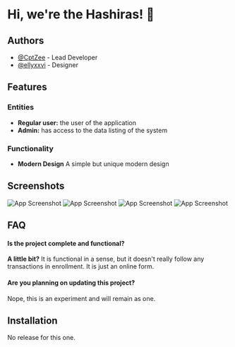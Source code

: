
# Hi, we're the Hashiras! 👋


## Authors

- [@CptZee](https://www.github.com/CptZee) - Lead Developer
- [@ellyxxvi](https://github.com/ellyxxvi) - Designer


## Features
### Entities
- **Regular user:** the user of the application
- **Admin:** has access to the data listing of the system
### Functionality
- **Modern Design** A simple but unique modern design


## Screenshots

![App Screenshot](https://i.imgur.com/ye4OONJ.png)
![App Screenshot](https://i.imgur.com/JPPqFwV.png)
![App Screenshot](https://i.imgur.com/EyFZAwz.png)
![App Screenshot](https://i.imgur.com/hINf3kh.png)


## FAQ

#### Is the project complete and functional?

**A little bit?** It is functional in a sense, but it doesn't really follow any transactions in enrollment. It is just an online form.


#### Are you planning on updating this project?

Nope, this is an experiment and will remain as one.


## Installation

No release for this one.
    
